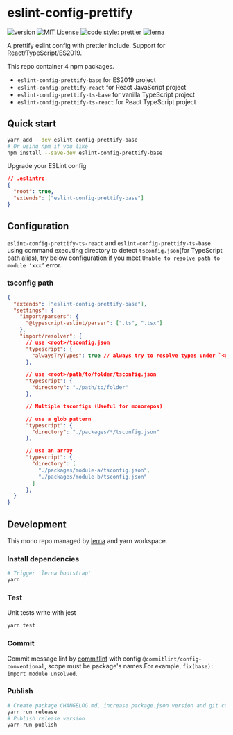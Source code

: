# eslint-config-prettify

[![version](https://img.shields.io/npm/v/eslint-config-prettify-base.svg?style=flat-square)](http://npm.im/eslint-config-prettify-base)
[![MIT License](https://img.shields.io/npm/l/eslint-config-prettify-base.svg?style=flat-square)](http://opensource.org/licenses/MIT)
[![code style: prettier](https://img.shields.io/badge/code_style-prettier-ff69b4.svg?style=flat-square)](https://github.com/prettier/prettier)
[![lerna](https://img.shields.io/badge/maintained%20with-lerna-cc00ff.svg)](https://lerna.js.org/)

A prettify eslint config with prettier include. Support for React/TypeScript/ES2019.

This repo container 4 npm packages.

- `eslint-config-prettify-base` for ES2019 project
- `eslint-config-prettify-react` for React JavaScript project
- `eslint-config-prettify-ts-base` for vanilla TypeScript project
- `eslint-config-prettify-ts-react` for React TypeScript project

## Quick start

```bash
yarn add --dev eslint-config-prettify-base
# Or using npm if you like
npm install --save-dev eslint-config-prettify-base
```

Upgrade your ESLint config

```json
// .eslintrc
{
  "root": true,
  "extends": ["eslint-config-prettify-base"]
}
```

## Configuration

`eslint-config-prettify-ts-react` and `eslint-config-prettify-ts-base` using command executing directory to detect `tsconfig.json`(for TypeScript path alias), try below configuration if you meet `Unable to resolve path to module ‘xxx’` error.

### tsconfig path

```json
{
  "extends": ["eslint-config-prettify-base"],
  "settings": {
    "import/parsers": {
      "@typescript-eslint/parser": [".ts", ".tsx"]
    },
    "import/resolver": {
      // use <root>/tsconfig.json
      "typescript": {
        "alwaysTryTypes": true // always try to resolve types under `<root/>@types` directory even it doesn't contain any source code, like `@types/unist`
      },

      // use <root>/path/to/folder/tsconfig.json
      "typescript": {
        "directory": "./path/to/folder"
      },

      // Multiple tsconfigs (Useful for monorepos)

      // use a glob pattern
      "typescript": {
        "directory": "./packages/*/tsconfig.json"
      },

      // use an array
      "typescript": {
        "directory": [
          "./packages/module-a/tsconfig.json",
          "./packages/module-b/tsconfig.json"
        ]
      },
  }
}
```

## Development

This mono repo managed by [lerna](https://lerna.js.org/) and yarn workspace.

### Install dependencies

```bash
# Trigger 'lerna bootstrap'
yarn
```

### Test

Unit tests write with jest

```bash
yarn test
```

### Commit

Commit message lint by [commitlint](https://github.com/conventional-changelog/commitlint) with config `@commitlint/config-conventional`, scope must be package's names.For example, `fix(base): import module unsolved`.

### Publish

```bash
# Create package CHANGELOG.md, increase package.json version and git commit and tag
yarn run release
# Publish release version
yarn run publish
```
